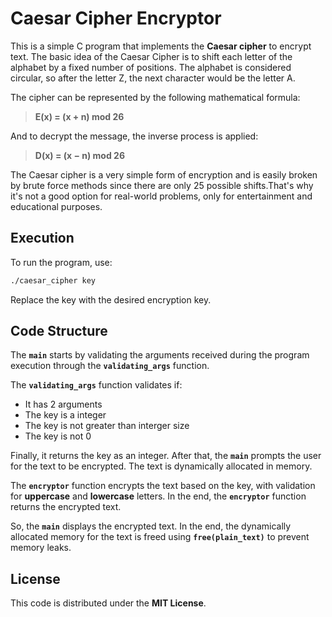 # Caesar Cipher Encryptor

This is a simple C program that implements the **Caesar cipher** to encrypt text. The basic idea of the Caesar Cipher is to shift each letter of the alphabet by a fixed number of positions. The alphabet is considered circular, so after the letter Z, the next character would be the letter A.

The cipher can be represented by the following mathematical formula:

> **E(x) = (x + n) mod 26**

And to decrypt the message, the inverse process is applied:

> **D(x) = (x − n) mod 26**

The Caesar cipher is a very simple form of encryption and is easily broken by brute force methods since there are only 25 possible shifts.That's why it's not a good option for real-world problems, only for entertainment and educational purposes.

## Execution

To run the program, use:

``` bash
./caesar_cipher key
```

Replace the key with the desired encryption key.

## Code Structure

The **`main`** starts by validating the arguments received during the program execution through the **`validating_args`** function.

The **`validating_args`** function validates if:

* It has 2 arguments
* The key is a integer
* The key is not greater than interger size
* The key is not 0

Finally, it returns the key as an integer. After that, the **`main`** prompts the user for the text to be encrypted. The text is dynamically allocated in memory.

The **`encryptor`** function encrypts the text based on the key, with validation for **uppercase** and **lowercase** letters. In the end, the **`encryptor`** function returns the encrypted text.

So, the **`main`** displays the encrypted text. In the end, the dynamically allocated memory for the text is freed using **`free(plain_text)`** to prevent memory leaks.

## License

This code is distributed under the **MIT License**.

